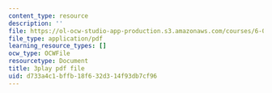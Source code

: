 ```yaml
---
content_type: resource
description: ''
file: https://ol-ocw-studio-app-production.s3.amazonaws.com/courses/6-0001-introduction-to-computer-science-and-programming-in-python-fall-2016/d733a4c1bffb18f632d314f93db7cf96_0jljZRnHwOI.pdf
file_type: application/pdf
learning_resource_types: []
ocw_type: OCWFile
resourcetype: Document
title: 3play pdf file
uid: d733a4c1-bffb-18f6-32d3-14f93db7cf96
---
```

